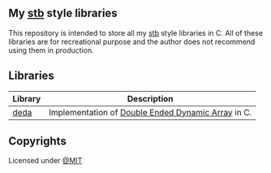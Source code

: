 ## My [stb](https://github.com/nothings/stb) style libraries
This repository is intended to store all my [stb](https://github.com/nothings/stb) style libraries in C. All of these libraries are for recreational purpose and the author does not recommend using them in production.

## Libraries
| Library               | Description                                                                                                                                                                                  |
| --------------------- | ---------------------------------------------------------------------------------------------------------------------------------------------------------------------------------------------|
| [deda](./deda/deda.h) | Implementation of [Double Ended Dynamic Array](https://en.wikipedia.org/wiki/Double-ended_queue#:~:text=There%20are%20at%20least%20two,ends%2C%20sometimes%20called%20array%20deques.) in C. |

## Copyrights
Licensed under [@MIT](.LICENSE)


